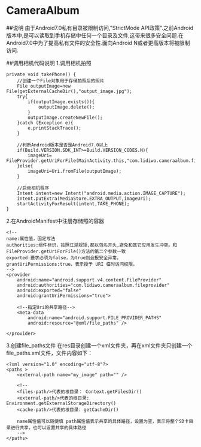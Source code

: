 # CameraAlbum

##说明
由于Android7.0私有目录被限制访问,"StrictMode API政策".之前Android版本中,是可以读取到手机存储中任何一个目录及文件,这带来很多安全问题.在Android7.0中为了提高私有文件的安全性.面向Android N或者更高版本将被限制访问.

##调用相机代码说明
1.调用相机拍照

    private void takePhone() {
        //创建一个File对象用于存储拍照后的照片
        File outputImage=new File(getExternalCacheDir(),"output_image.jpg");
        try{
            if(outputImage.exists()){
                outputImage.delete();
            }
            outputImage.createNewFile();
        }catch (Exception e){
            e.printStackTrace();
        }

        //判断Android版本是否是Android7.0以上
        if(Build.VERSION.SDK_INT>=Build.VERSION_CODES.N){
            imageUri= FileProvider.getUriForFile(MainActivity.this,"com.lidiwo.cameraalbum.fileprovider",outputImage);
        }else{
            imageUri=Uri.fromFile(outputImage);
        }

        //启动相机程序
        Intent intent=new Intent("android.media.action.IMAGE_CAPTURE");
        intent.putExtra(MediaStore.EXTRA_OUTPUT,imageUri);
        startActivityForResult(intent,TAKE_PHONE);
    }

2.在AndroidManifest中注册存储照的容器


    <!--
    name:属性值，固定写法
    authorities:组件标识，按照江湖规矩,都以包名开头,避免和其它应用发生冲突。和FileProvider.getUriForFile()方法的第二个参数一致
    exported:要求必须为false，为true则会报安全异常。
    grantUriPermissions:true，表示授予 URI 临时访问权限。
    -->
    <provider
        android:name="android.support.v4.content.FileProvider"
        android:authorities="com.lidiwo.cameraalbum.fileprovider"
        android:exported="false"
        android:grantUriPermissions="true">

        <!--指定Uri的共享路径-->
        <meta-data
            android:name="android.support.FILE_PROVIDER_PATHS"
            android:resource="@xml/file_paths" />

    </provider>

3.创建file_paths文件
   在res目录创建一个xml文件夹，再在xml文件夹只创建一个file_paths.xml文件，文件内容如下：

    <?xml version="1.0" encoding="utf-8"?>
    <paths >
        <external-path name="my_image" path="" />

        <!--
        <files-path/>代表的根目录： Context.getFilesDir()
        <external-path/>代表的根目录: Environment.getExternalStorageDirectory()
        <cache-path/>代表的根目录: getCacheDir()

        name属性值可以随便填 path属性值表示共享的具体路径，设置为空，表示将整个SD卡目录进行共享，也可以设置共享的具体路径
        -->
    </paths>

